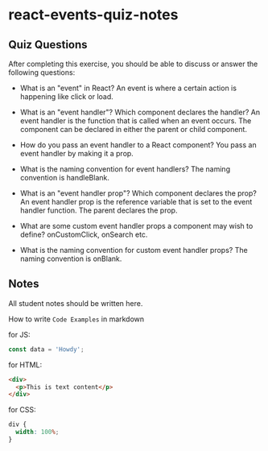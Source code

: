 # react-events-quiz-notes

## Quiz Questions

After completing this exercise, you should be able to discuss or answer the following questions:

- What is an "event" in React?
  An event is where a certain action is happening like click or load.

- What is an "event handler"? Which component declares the handler?
  An event handler is the function that is called when an event occurs. The component can be declared in either the parent or child component.

- How do you pass an event handler to a React component?
  You pass an event handler by making it a prop.

- What is the naming convention for event handlers?
  The naming convention is handleBlank.

- What is an "event handler prop"? Which component declares the prop?
  An event handler prop is the reference variable that is set to the event handler function. The parent declares the prop.

- What are some custom event handler props a component may wish to define?
  onCustomClick, onSearch etc.

- What is the naming convention for custom event handler props?
  The naming convention is onBlank.

## Notes

All student notes should be written here.

How to write `Code Examples` in markdown

for JS:

```javascript
const data = 'Howdy';
```

for HTML:

```html
<div>
  <p>This is text content</p>
</div>
```

for CSS:

```css
div {
  width: 100%;
}
```
